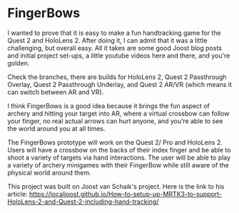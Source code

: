 # FingerBows

I wanted to prove that it is easy to make a fun handtracking game for the Quest 2 and HoloLens 2. After doing it,
I can admit that it was a little challenging, but overall easy. All it takes are some good Joost blog posts and initial project set-ups, 
a little youtube videos here and there, and you're golden.

Check the branches, there are builds for HoloLens 2, Quest 2 Passthrough Overlay, Quest 2 Passthrough Underlay, and Quest 2 AR/VR 
(which means it can switch between AR and VR).

I think FingerBows is a good idea because it brings the fun aspect of archery and hitting your target into AR,
where a virtual crossbow can follow your finger, no real actual arrows can hurt anyone, and you’re able to 
see the world around you at all times. 

The FingerBows prototype will work on the Quest 2/ Pro and HoloLens 2. Users will have a crossbow on the backs 
of their index finger and be able to shoot a variety of targets via hand interactions. The user will be able to play
a variety of archery minigames with their FingerBow while still aware of the physical world around them.

This project was built on Joost van Schaik's project.
Here is the link to his article:
https://localjoost.github.io/How-to-setup-up-MRTK3-to-support-HoloLens-2-and-Quest-2-including-hand-tracking/
